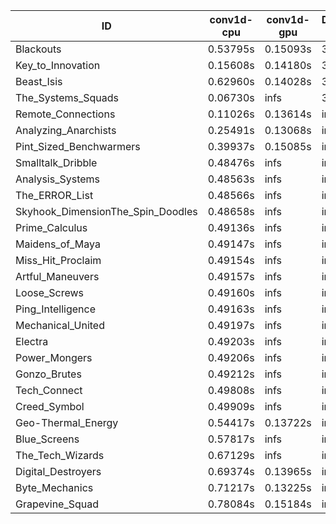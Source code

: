 |ID|conv1d-cpu|conv1d-gpu|DWSPConv2D-gpu|gemm-gpu|avg|
|-|-|-|-|-|-|
|Blackouts|0.53795s|0.15093s|3.07933s|2.03275s|1.45024s|
|Key_to_Innovation|0.15608s|0.14180s|3.33419s|2.25462s|1.47167s|
|Beast_Isis|0.62960s|0.14028s|3.41305s|2.25294s|1.60896s|
|The_Systems_Squads|0.06730s|infs|3.35229s|1.94404s|infs|
|Remote_Connections|0.11026s|0.13614s|infs|4.71797s|infs|
|Analyzing_Anarchists|0.25491s|0.13068s|infs|2.74834s|infs|
|Pint_Sized_Benchwarmers|0.39937s|0.15085s|infs|1.93058s|infs|
|Smalltalk_Dribble|0.48476s|infs|infs|4.66452s|infs|
|Analysis_Systems|0.48563s|infs|infs|4.71696s|infs|
|The_ERROR_List|0.48566s|infs|infs|4.82382s|infs|
|Skyhook_DimensionThe_Spin_Doodles|0.48658s|infs|infs|4.79285s|infs|
|Prime_Calculus|0.49136s|infs|infs|4.70824s|infs|
|Maidens_of_Maya|0.49147s|infs|infs|4.72374s|infs|
|Miss_Hit_Proclaim|0.49154s|infs|infs|4.70580s|infs|
|Artful_Maneuvers|0.49157s|infs|infs|4.72428s|infs|
|Loose_Screws|0.49160s|infs|infs|4.70757s|infs|
|Ping_Intelligence|0.49163s|infs|infs|4.72629s|infs|
|Mechanical_United|0.49197s|infs|infs|4.75350s|infs|
|Electra|0.49203s|infs|infs|4.74689s|infs|
|Power_Mongers|0.49206s|infs|infs|4.73996s|infs|
|Gonzo_Brutes|0.49212s|infs|infs|4.73169s|infs|
|Tech_Connect|0.49808s|infs|infs|4.71228s|infs|
|Creed_Symbol|0.49909s|infs|infs|4.67170s|infs|
|Geo-Thermal_Energy|0.54417s|0.13722s|infs|2.75267s|infs|
|Blue_Screens|0.57817s|infs|infs|4.77594s|infs|
|The_Tech_Wizards|0.67129s|infs|infs|4.72791s|infs|
|Digital_Destroyers|0.69374s|0.13965s|infs|4.66792s|infs|
|Byte_Mechanics|0.71217s|0.13225s|infs|4.78841s|infs|
|Grapevine_Squad|0.78084s|0.15184s|infs|4.75540s|infs|
